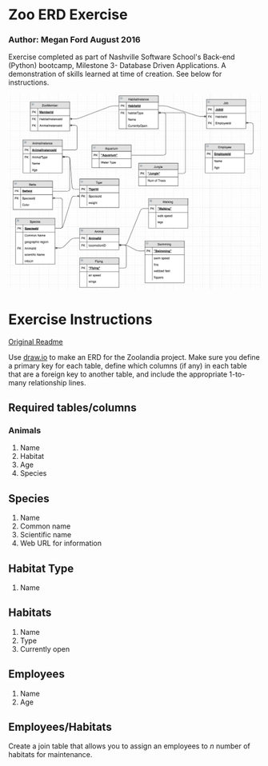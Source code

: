 # Zoo ERD Exercise 

### Author: Megan Ford August 2016

Exercise completed as part of Nashville Software School's Back-end (Python) bootcamp, Milestone 3- Database Driven Applications. A demonstration of skills learned at time of creation. See below for instructions. 

![Screenshot](zoolandia-erd.jpg)

# Exercise Instructions

[Original Readme](https://github.com/nashville-software-school/python-milestones/blob/master/03-database-driven-applications/exercises/DBS_ZOOLANDIA_ERD.md)

Use [draw.io](https://www.draw.io/) to make an ERD for the Zoolandia project. Make sure you define a primary key for each table, define which columns (if any) in each table that are a foreign key to another table, and include the appropriate 1-to-many relationship lines.

## Required tables/columns

### Animals

1. Name
2. Habitat
3. Age
4. Species

## Species

1. Name
2. Common name
3. Scientific name
4. Web URL for information

## Habitat Type

1. Name

## Habitats

1. Name
2. Type
3. Currently open

## Employees

1. Name
2. Age

## Employees/Habitats

Create a join table that allows you to assign an employees to *n* number of habitats for maintenance.
